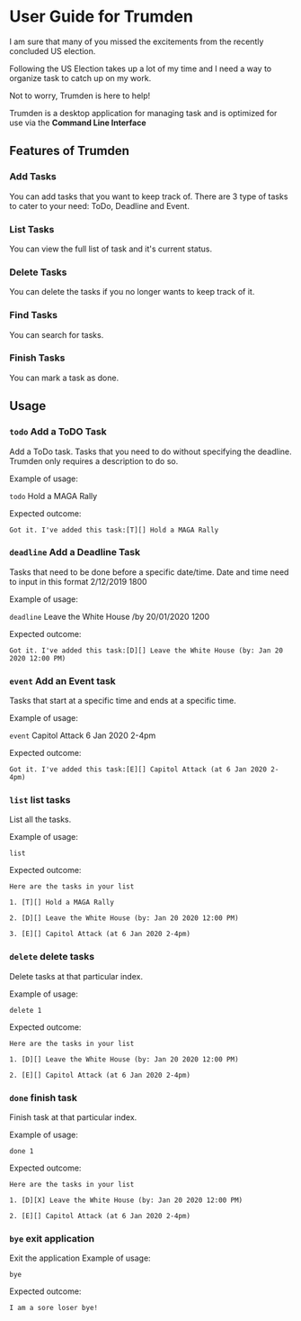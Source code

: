 # User Guide for Trumden
I am sure that many of you missed the excitements from the recently concluded US election.

Following the US Election takes up a lot of my time and I need a way to organize task to catch up on my work.

Not to worry, Trumden is here to help!

Trumden is a desktop application for managing task and is optimized for use via the 
**Command Line Interface**

## Features of Trumden

### Add Tasks
You can add tasks that you want to keep track of. 
There are 3 type of tasks to cater to your need: ToDo, Deadline and Event.

### List Tasks
You can view the full list of task and it's current status.

### Delete Tasks
You can delete the tasks if you no longer wants to keep track of it.

### Find Tasks
You can search for tasks.

### Finish Tasks
You can mark a task as done.



## Usage

### `todo`  Add a ToDO Task 

Add a ToDo task. 
Tasks that you need to do without specifying the deadline. Trumden only requires a description to do so.

Example of usage: 

`todo` Hold a MAGA Rally

Expected outcome:

`Got it. I've added this task:[T][] Hold a MAGA Rally`

### `deadline` Add a Deadline Task

Tasks that need to be done before a specific date/time. Date and time need to input in this format 2/12/2019 1800

Example of usage:

`deadline` Leave the White House /by 20/01/2020 1200

Expected outcome:

`Got it. I've added this task:[D][] Leave the White House (by: Jan 20 2020 12:00 PM)`

### `event` Add an Event task

Tasks that start at a specific time and ends at a specific time.

Example of usage:

`event` Capitol Attack 6 Jan 2020 2-4pm

Expected outcome:

`Got it. I've added this task:[E][] Capitol Attack (at 6 Jan 2020 2-4pm)`


### `list` list tasks

List all the tasks.

Example of usage:

`list` 

Expected outcome:

`Here are the tasks in your list`

`1. [T][] Hold a MAGA Rally`

`2. [D][] Leave the White House (by: Jan 20 2020 12:00 PM)`

`3. [E][] Capitol Attack (at 6 Jan 2020 2-4pm)`



### `delete` delete tasks

Delete tasks at that particular index.

Example of usage:

`delete 1`

Expected outcome:

`Here are the tasks in your list`


`1. [D][] Leave the White House (by: Jan 20 2020 12:00 PM)`

`2. [E][] Capitol Attack (at 6 Jan 2020 2-4pm)`


### `done` finish task

Finish task at that particular index.

Example of usage:

`done 1`

Expected outcome:

`Here are the tasks in your list`

`1. [D][X] Leave the White House (by: Jan 20 2020 12:00 PM)`

`2. [E][] Capitol Attack (at 6 Jan 2020 2-4pm)`

### `bye` exit application

Exit the application
Example of usage:

`bye`

Expected outcome:

`I am a sore loser bye!`






